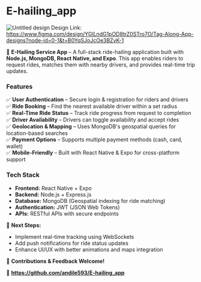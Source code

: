 # E-hailing_app
![Untitled design](https://github.com/user-attachments/assets/1e3e0059-f9de-4fbc-b807-a0d9b95849e4)
Design Link: https://www.figma.com/design/YGlLndG1pOD8trZ0STro7O/Tag-Along-App-designs?node-id=0-1&t=B0YqSJoJcOe3BZvK-1

🚖 **E-Hailing Service App** – A full-stack ride-hailing application built with **Node.js, MongoDB, React Native, and Expo**. This app enables riders to request rides, matches them with nearby drivers, and provides real-time trip updates.  

### **Features**  
✅ **User Authentication** – Secure login & registration for riders and drivers  
✅ **Ride Booking** – Find the nearest available driver within a set radius  
✅ **Real-Time Ride Status** – Track ride progress from request to completion  
✅ **Driver Availability** – Drivers can toggle availability and accept rides  
✅ **Geolocation & Mapping** – Uses MongoDB's geospatial queries for location-based searches  
✅ **Payment Options** – Supports multiple payment methods (cash, card, wallet)  
✅ **Mobile-Friendly** – Built with React Native & Expo for cross-platform support  

### **Tech Stack**  
- **Frontend:** React Native + Expo  
- **Backend:** Node.js + Express.js  
- **Database:** MongoDB (Geospatial indexing for ride matching)  
- **Authentication:** JWT (JSON Web Tokens)  
- **APIs:** RESTful APIs with secure endpoints  

🚀 **Next Steps:**  
- Implement real-time tracking using WebSockets  
- Add push notifications for ride status updates  
- Enhance UI/UX with better animations and maps integration  

📌 **Contributions & Feedback Welcome!**  

🔗 **https://github.com/andile593/E-hailing_app**
